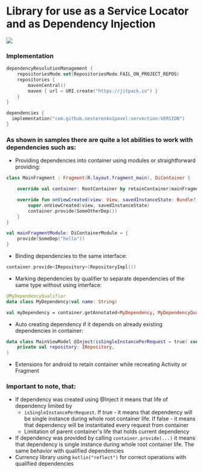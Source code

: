 # Library for use as a Service Locator and as Dependency Injection

[![](https://jitpack.io/v/nesterenko1pavel/servection.svg)](https://jitpack.io/#nesterenko1pavel/servection)

### Implementation

```kotlin
dependencyResolutionManagement {
    repositoriesMode.set(RepositoriesMode.FAIL_ON_PROJECT_REPOS)
    repositories {
        mavenCentral()
        maven { url = URI.create("https://jitpack.io") }
    }
}

dependencies {
  implementation("com.github.nesterenko1pavel:servection:VERSION")
}
```

### As shown in samples there are quite a lot abilities to work with dependencies such as:

- Providing dependencies into container using modules or straightforward providing:
```kotlin
class MainFragment : Fragment(R.layout.fragment_main), DiContainer {

    override val container: RootContainer by retainContainer(mainFragmentModule)

    override fun onViewCreated(view: View, savedInstanceState: Bundle?) {
        super.onViewCreated(view, savedInstanceState)
        container.provide(SomeOtherDep())
    }
}

val mainFragmentModule: DiContainerModule = {
    provide(SomeDep("hello"))
}
```

- Binding dependencies to the same interface:
```kotlin
container.provide<IRepository>(RepositoryImpl())
```

- Marking dependencies by qualifier to separate dependencies of the same type without using interface:
```kotlin
@MyDependencyQualifier
data class MyDependency(val name: String)

val myDependency = container.getAnnotated<MyDependency, MyDependencyQualifier>()
```

- Auto creating dependency if it depends on already existing dependencies in container:
```kotlin
data class MainViewModel @Inject(isSingleInstancePerRequest = true) constructor(
    private val repository: IRepository,
)
```

- Extensions for android to retain container while recreating Activity or Fragment

### Important to note, that:
- If dependency was created using @Inject it means that life of dependency limited by
  - `isSingleInstancePerRequest`. If true - it means that dependency will be single instance during whole root container life. If false - it means that dependency will be instantiated every request from container
  - Limitation of parent container's life that holds current dependency
- If dependency was provided by calling `container.provide(...)` it means that dependency is single instance during whole root container life. The same behavior with qualified dependencies
- Currency library using `kotlin("reflect")` for correct operations with qualified dependencies 
